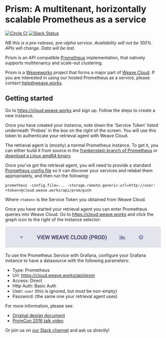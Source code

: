 # Prism: A multitenant, horizontally scalable Prometheus as a service

[![Circle CI](https://circleci.com/gh/weaveworks/prism/tree/master.svg?style=shield)](https://circleci.com/gh/weaveworks/prism/tree/master)
[![Slack Status](https://slack.weave.works/badge.svg)](https://slack.weave.works)

*NB this is a pre-release, pre-alpha service. Availability will not be 100%.
APIs will change. Data will be lost.*

Prism is an API compatible [Prometheus](https://prometheus.io)
implementation, that natively supports multitenancy and scale-out clustering.

Prism is a [Weaveworks](https://weave.works) project that forms a major part
of [Weave Cloud](https://cloud.weave.works). If you are interested in using
our hosted Prometheus as a service, please
contact [help@weave.works](mailto:help@weave.works).

## Getting started

Go to https://cloud.weave.works and sign up. Follow the steps to create
a new instance.

Once you have created your instance, note down the 'Service Token' listed
underneath 'Probes' in the box on the right of the screen. You will use this
token to authenticate your retrieval agent with Weave Cloud.

The retrieval agent is (mostly) a normal Prometheus instance. To get it, you
can either build it from source in the
[frankenstein branch of Prometheus](https://github.com/tomwilkie/prometheus/tree/frankenstein)
or
[download a Linux amd64 binary](https://drive.google.com/open?id=0BwqTw528sZRIWlZNS1RFTFVBcmc).

Once you've got the retrieval agent, you will need to provide a standard
[Prometheus config file](https://prometheus.io/docs/operating/configuration/)
so it can discover your services and relabel them appropriately, and then run
the following:

    prometheus -config.file=... -storage.remote.generic-url=http://user:<token>@cloud.weave.works/api/prom/push

Where `<token>` is the Service Token you obtained from Weave Cloud.

Once you have started your retrieval agent you can enter Prometheus queries
into Weave Cloud. Go to https://cloud.weave.works and click the graph icon to
the right of the instance selector:

![Cropped screenshot of Weave Cloud showing Prometheus button as graph](weave-cloud-snippet.png?raw=true)

To use the Prometheus Service with Grafana, configure your Grafana instance to
have a datasource with the following parameters:

- Type: Prometheus
- Url: https://cloud.weave.works/api/prom
- Access: Direct
- Http Auth: Basic Auth
- User: `user` (this is ignored, but must be non-empty)
- Password: <Service Token> (the same one your retrieval agent uses)

For more information, please see:
- [Original design document](http://goo.gl/prdUYV)
- [PromCon 2016 talk video](https://www.youtube.com/watch?v=3Tb4Wc0kfCM)

Or join us on [our Slack channel](https://slack.weave.works) and ask us
directly!
